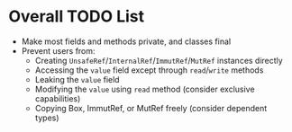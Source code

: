 # Overall TODO List

- Make most fields and methods private, and classes final
- Prevent users from:
  - Creating `UnsafeRef`/`InternalRef`/`ImmutRef`/`MutRef` instances directly
  - Accessing the `value` field except through `read`/`write` methods
  - Leaking the `value` field
  - Modifying the `value` using `read` method (consider exclusive capabilities)
  - Copying Box, ImmutRef, or MutRef freely (consider dependent types)
